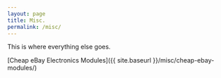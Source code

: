 ```yaml
---
layout: page
title: Misc.
permalink: /misc/
---
```


This is where everything else goes.

[Cheap eBay Electronics Modules]({{ site.baseurl }}/misc/cheap-ebay-modules/)
